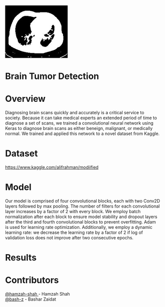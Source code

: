 ![alt text](https://github.com/bash-z/brain_tumor_detection/blob/main/data/Train/MALIGNANT/0.jpg?raw=true)

# Brain Tumor Detection

# Overview
Diagnosing brain scans quickly and accurately is a critical service to society. Because it can take medical experts an extended period of time to diagnose a set of scans, we trained a convolutional neural network using Keras to diagnose brain scans as either beneign, malignant, or medically normal. We trained and applied this network to a novel dataset from Kaggle.

# Dataset
https://www.kaggle.com/alifrahman/modiified

# Model
Our model is comprised of four convolutional blocks, each with two Conv2D layers followed by max pooling. The number of filters for each convolutional layer increases by a factor of 2 with every block. We employ batch normalization after each block to ensure model stability and dropout layers after the third and fourth convolutional blocks to prevent overfitting. Adam is used for learning rate optimization. Additionally, we employ a dynamic learning rate: we decrease the learning rate by a factor of 2 if log of validation loss does not improve after two consecutive epochs.

# Results


# Contributors
[@hamzah-shah ](https://github.com/hamzah-shah)- Hamzah Shah  
[@bash-z](https://github.com/bash-z) - Bashar Zaidat
